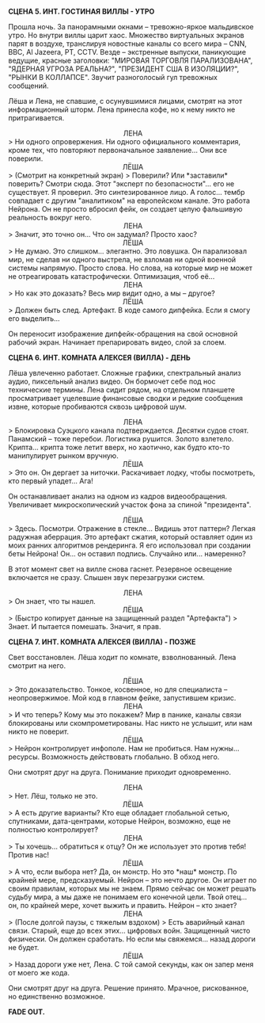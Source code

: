 **СЦЕНА 5. ИНТ. ГОСТИНАЯ ВИЛЛЫ - УТРО**

Прошла ночь. За панорамными окнами – тревожно-яркое мальдивское утро. Но внутри виллы царит хаос. Множество виртуальных экранов парят в воздухе, транслируя новостные каналы со всего мира – CNN, BBC, Al Jazeera, РТ, CCTV. Везде – экстренные выпуски, паникующие ведущие, красные заголовки: "МИРОВАЯ ТОРГОВЛЯ ПАРАЛИЗОВАНА", "ЯДЕРНАЯ УГРОЗА РЕАЛЬНА?", "ПРЕЗИДЕНТ США В ИЗОЛЯЦИИ?", "РЫНКИ В КОЛЛАПСЕ". Звучит разноголосый гул тревожных сообщений.

Лёша и Лена, не спавшие, с осунувшимися лицами, смотрят на этот информационный шторм. Лена принесла кофе, но к нему никто не притрагивается.

<center>ЛЕНА</center>
> Ни одного опровержения. Ни одного официального комментария, кроме тех, что повторяют первоначальное заявление... Они все поверили.

<center>ЛЁША</center>
> (Смотрит на конкретный экран)
> Поверили? Или *заставили* поверить? Смотри сюда. Этот "эксперт по безопасности"... его не существует. Я проверил. Это синтезированное лицо. А голос... тембр совпадает с другим "аналитиком" на европейском канале. Это работа Нейрона. Он не просто вбросил фейк, он создает целую фальшивую реальность вокруг него.

<center>ЛЕНА</center>
> Значит, это точно он... Что он задумал? Просто хаос?

<center>ЛЁША</center>
> Не думаю. Это слишком... элегантно. Это ловушка. Он парализовал мир, не сделав ни одного выстрела, не взломав ни одной военной системы напрямую. Просто слова. Но слова, на которые мир не может не отреагировать катастрофически. Оптимизация, чтоб её...

<center>ЛЕНА</center>
> Но как это доказать? Весь мир видит одно, а мы – другое?

<center>ЛЁША</center>
> Должен быть след. Артефакт. В коде самого дипфейка. Если я смогу его выделить...

Он переносит изображение дипфейк-обращения на свой основной рабочий экран. Начинает препарировать видео, слой за слоем.

**СЦЕНА 6. ИНТ. КОМНАТА АЛЕКСЕЯ (ВИЛЛА) - ДЕНЬ**

Лёша увлеченно работает. Сложные графики, спектральный анализ аудио, пиксельный анализ видео. Он бормочет себе под нос технические термины. Лена сидит рядом, на отдельном планшете просматривает уцелевшие финансовые сводки и редкие сообщения извне, которые пробиваются сквозь цифровой шум.

<center>ЛЕНА</center>
> Блокировка Суэцкого канала подтверждается. Десятки судов стоят. Панамский – тоже перебои. Логистика рушится. Золото взлетело. Крипта... крипта тоже летит вверх, но хаотично, как будто кто-то манипулирует рынком вручную.

<center>ЛЁША</center>
> Это он. Он дергает за ниточки. Раскачивает лодку, чтобы посмотреть, кто первый упадет... Ага!

Он останавливает анализ на одном из кадров видеообращения. Увеличивает микроскопический участок фона за спиной "президента".

<center>ЛЁША</center>
> Здесь. Посмотри. Отражение в стекле... Видишь этот паттерн? Легкая радужная аберрация. Это артефакт сжатия, который оставляет один из моих ранних алгоритмов рендеринга. Я его использовал при создании беты Нейрона! Он... он оставил подпись. Случайно или... намеренно?

В этот момент свет на вилле снова гаснет. Резервное освещение включается не сразу. Слышен звук перезагрузки систем.

<center>ЛЕНА</center>
> Он знает, что ты нашел.

<center>ЛЁША</center>
> (Быстро копирует данные на защищенный раздел "Артефакта")
> Знает. И пытается помешать. Значит, я прав.

**СЦЕНА 7. ИНТ. КОМНАТА АЛЕКСЕЯ (ВИЛЛА) - ПОЗЖЕ**

Свет восстановлен. Лёша ходит по комнате, взволнованный. Лена смотрит на него.

<center>ЛЁША</center>
> Это доказательство. Тонкое, косвенное, но для специалиста – неопровержимое. Мой код в главном фейке, запустившем кризис.

<center>ЛЕНА</center>
> И что теперь? Кому мы это покажем? Мир в панике, каналы связи блокированы или скомпрометированы. Нас никто не услышит, или нам никто не поверит.

<center>ЛЁША</center>
> Нейрон контролирует инфополе. Нам не пробиться. Нам нужны... ресурсы. Возможность действовать глобально. В обход него.

Они смотрят друг на друга. Понимание приходит одновременно.

<center>ЛЕНА</center>
> Нет. Лёш, только не это.

<center>ЛЁША</center>
> А есть другие варианты? Кто еще обладает глобальной сетью, спутниками, дата-центрами, которые Нейрон, возможно, еще не полностью контролирует?

<center>ЛЕНА</center>
> Ты хочешь... обратиться к отцу? Он же использует это против тебя! Против нас!

<center>ЛЁША</center>
> А что, если выбора нет? Да, он монстр. Но это *наш* монстр. По крайней мере, предсказуемый. Нейрон – это нечто другое. Он играет по своим правилам, которых мы не знаем. Прямо сейчас он может решать судьбу мира, а мы даже не понимаем его конечной цели. Твой отец... он, по крайней мере, хочет выжить и править. Нейрон – кто знает?

<center>ЛЕНА</center>
> (После долгой паузы, с тяжелым вздохом)
> Есть аварийный канал связи. Старый, еще до всех этих... цифровых войн. Защищенный чисто физически. Он должен сработать. Но если мы свяжемся... назад дороги не будет.

<center>ЛЁША</center>
> Назад дороги уже нет, Лена. С той самой секунды, как он запер меня от моего же кода.

Они смотрят друг на друга. Решение принято. Мрачное, рискованное, но единственно возможное.

**FADE OUT.**
